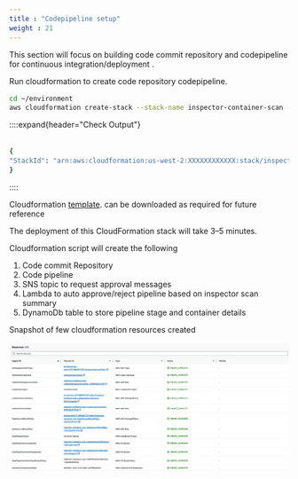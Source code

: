 ```yaml
---
title : "Codepipeline setup"
weight : 21
---
```


This section will focus on building code commit repository and codepipeline for continuous integration/deployment .



 Run cloudformation to create code repository codepipeline.
```bash
cd ~/environment
aws cloudformation create-stack --stack-name inspector-container-scan --template-url https://ws-assets-prod-iad-r-pdx-f3b3f9f1a7d6a3d0.s3.us-west-2.amazonaws.com/165b0729-2791-4452-8920-53b734419050/inspector-codepipeline.yaml --parameter ParameterKey=CodeBucket,ParameterValue=ws-assets-prod-iad-r-pdx-f3b3f9f1a7d6a3d0 ParameterKey=CodeKey,ParameterValue=165b0729-2791-4452-8920-53b734419050/inspector-pipeline/SourceOutput/code.zip --capabilities CAPABILITY_NAMED_IAM
```
::::expand{header="Check Output"}
```bash

{
"StackId": "arn:aws:cloudformation:us-west-2:XXXXXXXXXXXX:stack/inspector-container-scan/XXXXXXXX-XXXX-XXXX-XXXX-XXXXXXXXXXXX"
}
```
::::


 Cloudformation [template](https://ws-assets-prod-iad-r-pdx-f3b3f9f1a7d6a3d0.s3.us-west-2.amazonaws.com/165b0729-2791-4452-8920-53b734419050/inspector-codepipeline.yaml). can be downloaded as required for future reference

The deployment of this CloudFormation stack will take 3–5 minutes.

Cloudformation script will create the following
1. Code commit Repository
2. Code pipeline
3. SNS topic to request approval messages
3. Lambda to auto approve/reject pipeline based on inspector scan summary
4. DynamoDb table to store pipeline stage and container details

Snapshot of few cloudformation resources created

![Cloudformation Resources](/static/images/image-security/devsecops-inspector/Cloudformation-resources.png)

